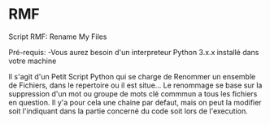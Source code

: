 # RMF
 Script RMF: Rename My Files
 
 Pré-requis:
 -Vous aurez besoin d'un interpreteur Python 3.x.x installé dans votre machine
 
 Il s'agit d'un Petit Script Python qui se charge de Renommer un ensemble de Fichiers, dans le repertoire ou il est situe...
 Le renommage se base sur la suppression d'un mot ou groupe de mots clé commmun a tous les fichiers en question.
 Il y'a pour cela une chaine par defaut, mais on peut la modifier soit l'indiquant dans la partie concerné du code soit lors de l'execution.
